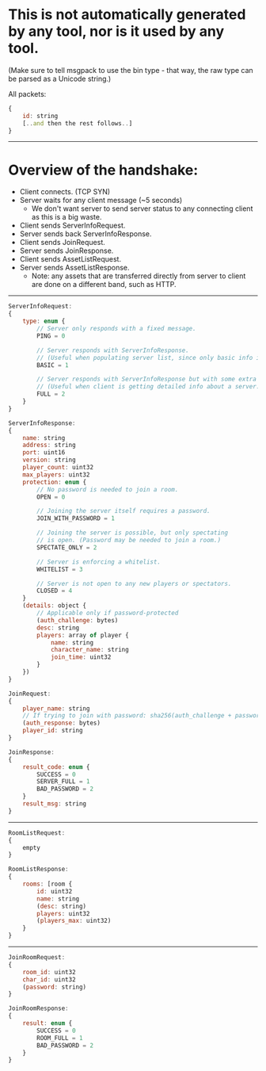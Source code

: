 # This is not automatically generated by any tool, nor is it used by any tool.

(Make sure to tell msgpack to use the bin type - that way, the raw type can be parsed as a Unicode string.)

All packets:
```javascript
{
    id: string
    [..and then the rest follows..]
}
```

-----

# Overview of the handshake:

 - Client connects. (TCP SYN)
 - Server waits for any client message (~5 seconds)
    - We don't want server to send server status to any connecting client
    as this is a big waste.
 - Client sends ServerInfoRequest.
 - Server sends back ServerInfoResponse.
 - Client sends JoinRequest.
 - Server sends JoinResponse.
 - Client sends AssetListRequest.
 - Server sends AssetListResponse.
    - Note: any assets that are transferred directly from server to client are done
    on a different band, such as HTTP.

-----
```javascript
ServerInfoRequest:
{
	type: enum {
		// Server only responds with a fixed message.
		PING = 0

		// Server responds with ServerInfoResponse.
		// (Useful when populating server list, since only basic info is needed.)
		BASIC = 1

		// Server responds with ServerInfoResponse but with some extra stuff.
		// (Useful when client is getting detailed info about a server.)
		FULL = 2
	}
}

ServerInfoResponse:
{
	name: string
	address: string
	port: uint16
	version: string
	player_count: uint32
	max_players: uint32
	protection: enum {
        // No password is needed to join a room.
        OPEN = 0

        // Joining the server itself requires a password.
        JOIN_WITH_PASSWORD = 1

        // Joining the server is possible, but only spectating
        // is open. (Password may be needed to join a room.)
        SPECTATE_ONLY = 2

        // Server is enforcing a whitelist.
        WHITELIST = 3

        // Server is not open to any new players or spectators.
        CLOSED = 4
	}
	(details: object {
	    // Applicable only if password-protected
        (auth_challenge: bytes)
        desc: string
        players: array of player {
            name: string
            character_name: string
            join_time: uint32
        }
    })
}

JoinRequest:
{
	player_name: string
	// If trying to join with password: sha256(auth_challenge + password)
	(auth_response: bytes)
	player_id: string
}

JoinResponse:
{
    result_code: enum {
		SUCCESS = 0
		SERVER_FULL = 1
		BAD_PASSWORD = 2
	}
	result_msg: string
}
```
-----
```javascript
RoomListRequest:
{
    empty
}

RoomListResponse:
{
    rooms: [room {
        id: uint32
        name: string
        (desc: string)
        players: uint32
        (players_max: uint32)
    }
}
```
-----
```javascript
JoinRoomRequest:
{
    room_id: uint32
    char_id: uint32
    (password: string)
}

JoinRoomResponse:
{
    result: enum {
        SUCCESS = 0
        ROOM_FULL = 1
        BAD_PASSWORD = 2
    }
}
```
